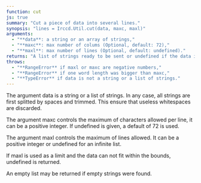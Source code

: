 ```yaml
---
function: cut
js: true
summary: "Cut a piece of data into several lines."
synopsis: "lines = Irccd.Util.cut(data, maxc, maxl)"
arguments:
  - "**data**: a string or an array of strings,"
  - "**maxc**: max number of colums (Optional, default: 72),"
  - "**maxl**: max number of lines (Optional, default: undefined)."
returns: "A list of strings ready to be sent or undefined if the data is too big."
throws:
  - "**RangeError** if maxl or maxc are negative numbers,"
  - "**RangeError** if one word length was bigger than maxc,"
  - "**TypeError** if data is not a string or a list of strings."
---
```


The argument data is a string or a list of strings. In any case, all strings
are first splitted by spaces and trimmed. This ensure that useless
whitespaces are discarded.

The argument maxc controls the maximum of characters allowed per line, it can
be a positive integer. If undefined is given, a default of 72 is used.

The argument maxl controls the maximum of lines allowed. It can be a positive
integer or undefined for an infinite list.

If maxl is used as a limit and the data can not fit within the bounds,
undefined is returned.

An empty list may be returned if empty strings were found.
